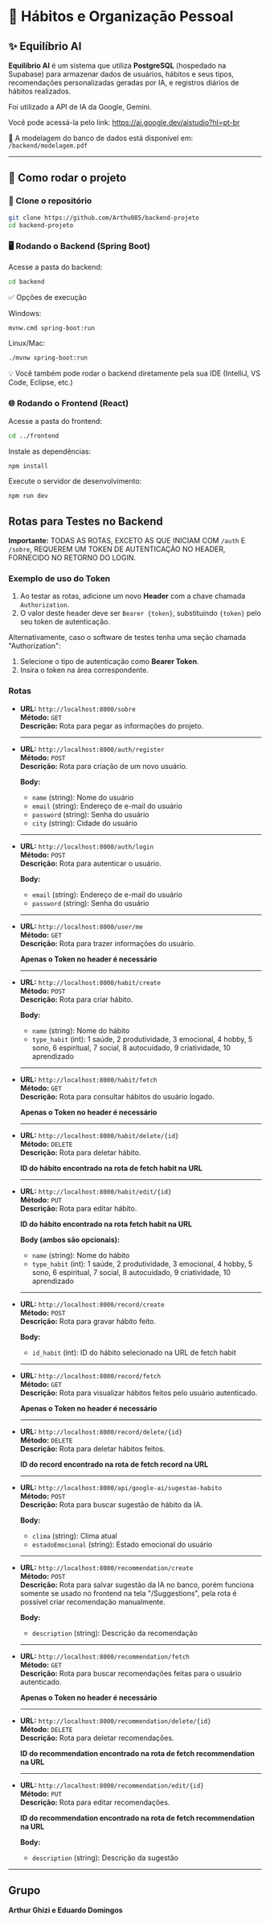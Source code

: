 # 🧠 Hábitos e Organização Pessoal  
## ✨ Equilíbrio AI

**Equilíbrio AI** é um sistema que utiliza **PostgreSQL** (hospedado na Supabase) para armazenar dados de usuários, hábitos e seus tipos, recomendações personalizadas geradas por IA, e registros diários de hábitos realizados.  

Foi utilizado a API de IA da Google, Gemini.

Você pode acessá-la pelo link: https://ai.google.dev/aistudio?hl=pt-br

📁 A modelagem do banco de dados está disponível em:  
`/backend/modelagem.pdf`

---

## 🚀 Como rodar o projeto

### 🔁 Clone o repositório

```bash
git clone https://github.com/Arthu085/backend-projeto
cd backend-projeto 
```

### 🖥️ Rodando o Backend (Spring Boot)

Acesse a pasta do backend:
```bash
cd backend
```

✅ Opções de execução

Windows:
```bash
mvnw.cmd spring-boot:run
```

Linux/Mac:
```bash
./mvnw spring-boot:run
```
💡 Você também pode rodar o backend diretamente pela sua IDE (IntelliJ, VS Code, Eclipse, etc.)

### 🌐 Rodando o Frontend (React)

Acesse a pasta do frontend:
```bash
cd ../frontend
```

Instale as dependências:
```bash
npm install
```

Execute o servidor de desenvolvimento:
```bash
npm run dev
```

## Rotas para Testes no Backend

**Importante:** TODAS AS ROTAS, EXCETO AS QUE INICIAM COM `/auth` E `/sobre`, REQUEREM UM TOKEN DE AUTENTICAÇÃO NO HEADER, FORNECIDO NO RETORNO DO LOGIN.

### Exemplo de uso do Token

1. Ao testar as rotas, adicione um novo **Header** com a chave chamada `Authorization`.
2. O valor deste header deve ser `Bearer {token}`, substituindo `{token}` pelo seu token de autenticação.

Alternativamente, caso o software de testes tenha uma seção chamada "Authorization":
1. Selecione o tipo de autenticação como **Bearer Token**.
2. Insira o token na área correspondente.
   
### Rotas

- **URL:** `http://localhost:8000/sobre`  
  **Método:** `GET`  
  **Descrição:** Rota para pegar as informações do projeto.  

  ---
  
- **URL:** `http://localhost:8000/auth/register`  
  **Método:** `POST`  
  **Descrição:** Rota para criação de um novo usuário.  

  **Body:**  
  - `name` (string): Nome do usuário  
  - `email` (string): Endereço de e-mail do usuário  
  - `password` (string): Senha do usuário  
  - `city` (string): Cidade do usuário

  ---
  
- **URL:** `http://localhost:8000/auth/login`  
  **Método:** `POST`  
  **Descrição:** Rota para autenticar o usuário.  

  **Body:**  
  - `email` (string): Endereço de e-mail do usuário  
  - `password` (string): Senha do usuário
    
  ---
  
- **URL:** `http://localhost:8000/user/me`  
  **Método:** `GET`  
  **Descrição:** Rota para trazer informações do usuário.  

  **Apenas o Token no header é necessário**
  
  ---
  
- **URL:** `http://localhost:8000/habit/create`  
  **Método:** `POST`  
  **Descrição:** Rota para criar hábito.  

  **Body:**  
  - `name` (string): Nome do hábito  
  - `type_habit` (int): 1	saúde, 2	produtividade, 3	emocional, 4	hobby, 5	sono, 6	espiritual, 7	social, 8	autocuidado, 9	criatividade, 10	aprendizado
      
  ---
  
- **URL:** `http://localhost:8000/habit/fetch`  
  **Método:** `GET`  
  **Descrição:** Rota para consultar hábitos do usuário logado.  

  **Apenas o Token no header é necessário**
        
  ---
  
- **URL:** `http://localhost:8000/habit/delete/{id}`  
  **Método:** `DELETE`  
  **Descrição:** Rota para deletar hábito.  

  **ID do hábito encontrado na rota de fetch habit na URL**
          
  ---
  
- **URL:** `http://localhost:8000/habit/edit/{id}`  
  **Método:** `PUT`  
  **Descrição:** Rota para editar hábito.  

  **ID do hábito encontrado na rota fetch habit na URL**
  
  **Body (ambos são opcionais):**
  - `name` (string): Nome do hábito  
  - `type_habit` (int): 1	saúde, 2	produtividade, 3	emocional, 4	hobby, 5	sono, 6	espiritual, 7	social, 8	autocuidado, 9	criatividade, 10	aprendizado
    
  ---
  
- **URL:** `http://localhost:8000/record/create`  
  **Método:** `POST`  
  **Descrição:** Rota para gravar hábito feito.  

  **Body:**
  - `id_habit` (int): ID do hábito selecionado na URL de fetch habit
        
  ---
  
- **URL:** `http://localhost:8000/record/fetch`  
  **Método:** `GET`  
  **Descrição:** Rota para visualizar hábitos feitos pelo usuário autenticado.  

  **Apenas o Token no header é necessário**
          
  ---
  
- **URL:** `http://localhost:8000/record/delete/{id}`  
  **Método:** `DELETE`  
  **Descrição:** Rota para deletar hábitos feitos.  

  **ID do record encontrado na rota de fetch record na URL**
            
  ---
  
- **URL:** `http://localhost:8000/api/google-ai/sugestao-habito`  
  **Método:** `POST`  
  **Descrição:** Rota para buscar sugestão de hábito da IA.  

  **Body:**
  - `clima` (string): Clima atual
  - `estadoEmocional` (string): Estado emocional do usuário
               
  ---
  
- **URL:** `http://localhost:8000/recommendation/create`  
  **Método:** `POST`  
  **Descrição:** Rota para salvar sugestão da IA no banco, porém funciona somente se usado no frontend na tela "/Suggestions", pela rota é possível criar recomendação manualmente.  

  **Body:**
  - `description` (string): Descrição da recomendação
  
  ---
  
- **URL:** `http://localhost:8000/recommendation/fetch`  
  **Método:** `GET`  
  **Descrição:** Rota para buscar recomendações feitas para o usuário autenticado.  

  **Apenas o Token no header é necessário**
    
  ---
  
- **URL:** `http://localhost:8000/recommendation/delete/{id}`  
  **Método:** `DELETE`  
  **Descrição:** Rota para deletar recomendações.  

  **ID do recommendation encontrado na rota de fetch recommendation na URL**
    
  ---
  
- **URL:** `http://localhost:8000/recommendation/edit/{id}`  
  **Método:** `PUT`  
  **Descrição:** Rota para editar recomendações.  

  **ID do recommendation encontrado na rota de fetch recommendation na URL**
  
  **Body:**
  - `description` (string): Descrição da sugestão

 ---

 ## Grupo
 **Arthur Ghizi e Eduardo Domingos**
